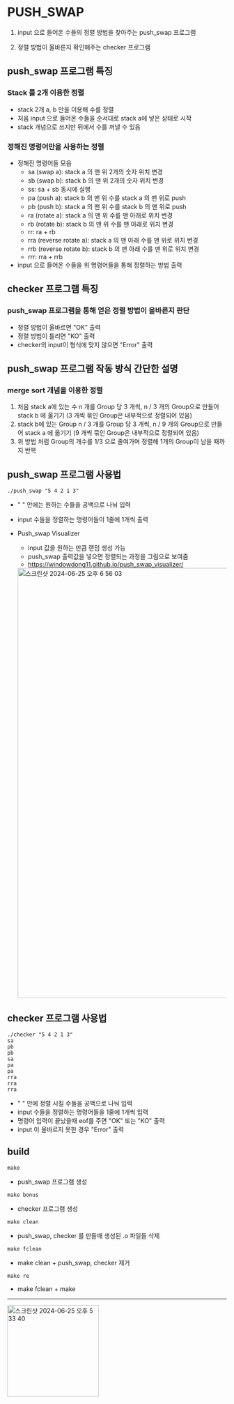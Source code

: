 # PUSH_SWAP
1. input 으로 들어온 수들의 정렬 방법을 찾아주는 push_swap 프로그램

2. 정렬 방법이 올바른지 확인해주는 checker 프로그램

## push_swap 프로그램 특징
### Stack 를 2개 이용한 정렬
- stack 2개 a, b 만을 이용해 수를 정렬
- 처음 input 으로 들어온 수들을 순서대로 stack a에 넣은 상태로 시작
- stack 개념으로 쓰지만 뒤에서 수를 꺼낼 수 있음
### 정해진 명령어만을 사용하는 정렬
- 정해진 명령어들 모음
  - sa (swap a): stack a 의 맨 위 2개의 숫자 위치 변경
  - sb (swap b): stack b 의 맨 위 2개의 숫자 위치 변경
  - ss: sa + sb 동시에 실행
  - pa (push a): stack b 의 맨 위 수를 stack a 의 맨 위로 push
  - pb (push b): stack a 의 맨 위 수를 stack b 의 맨 위로 push
  - ra (rotate a): stack a 의 맨 위 수를 맨 아래로 위치 변경
  - rb (rotate b): stack b 의 맨 위 수를 맨 아래로 위치 변경
  - rr: ra + rb
  - rra (reverse rotate a): stack a 의 맨 아래 수를 맨 위로 위치 변경
  - rrb (reverse rotate b): stack b 의 맨 아래 수를 맨 위로 위치 변경
  - rrr: rra + rrb
- input 으로 들어온 수들을 위 명령어들을 통해 정렬하는 방법 출력

## checker 프로그램 특징
### push_swap 프로그램을 통해 얻은 정렬 방법이 올바른지 판단
- 정렬 방법이 올바르면 "OK" 출력
- 정렬 방법이 틀리면 "KO" 출력
- checker의 input이 형식에 맞지 않으면 "Error" 출력

## push_swap 프로그램 작동 방식 간단한 설명
### merge sort 개념을 이용한 정렬
1. 처음 stack a에 있는 수 n 개를 Group 당 3 개씩, n / 3 개의 Group으로 만들어 stack b 에 옮기기 (3 개씩 묶인 Group은 내부적으로 정렬되어 있음)
2. stack b에 있는 Group n / 3 개를 Group 당 3 개씩, n / 9 개의 Group으로 만들어 stack a 에 옮기기 (9 개씩 묶인 Group은 내부적으로 정렬되어 있음)
3. 위 방법 처럼 Group의 개수를 1/3 으로 줄여가며 정렬해 1개의 Group이 남을 때까지 반복

## push_swap 프로그램 사용법
```
./push_swap "5 4 2 1 3"
```
- " " 안에는 원하는 수들을 공백으로 나눠 입력
- input 수들을 정렬하는 명령어들이 1줄에 1개씩 출력
- Push_swap Visualizer
  - input 값을 원하는 만큼 랜덤 생성 가능
  - push_swap 출력값을 넣으면 정렬되는 과정을 그림으로 보여줌
  - https://windowdong11.github.io/push_swap_visualizer/
    
   <img width="987" alt="스크린샷 2024-06-25 오후 6 56 03" src="https://github.com/seonjo1/PUSH_SWAP/assets/127729846/4e6e2314-44ab-446c-9579-f8574a66ed06">

## checker 프로그램 사용법
```
./checker "5 4 2 1 3"
sa
pb
pb
sa
pa
pa
rra
rra
rra
```
- " " 안에 정렬 시킬 수들을 공백으로 나눠 입력
- input 수들을 정렬하는 명령어들을 1줄에 1개씩 입력
- 명령어 입력이 끝났을때 eof를 주면 "OK" 또는 "KO" 출력
- input 이 올바르지 못한 경우 "Error" 출력

## build
```
make
```
- push_swap 프로그램 생성
```
make bonus
```
- checker 프로그램 생성
```
make clean
```
- push_swap, checker 를 만들때 생성된 .o 파일들 삭제
```
make fclean
```
- make clean + push_swap, checker 제거
```
make re
```
- make fclean + make

---
<img width="210" alt="스크린샷 2024-06-25 오후 5 33 40" src="https://github.com/seonjo1/PUSH_SWAP/assets/127729846/537f0802-0aba-4210-9469-3ab1571fdc69">
